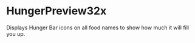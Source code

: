 # HungerPreview32x
Displays Hunger Bar icons on all food names to show how much it will fill you up.
